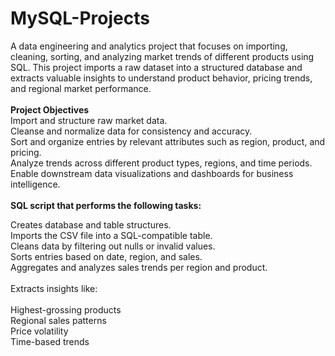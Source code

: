 # MySQL-Projects
A data engineering and analytics project that focuses on importing, cleaning, sorting, and analyzing market trends of different products using SQL. This project imports a raw dataset into a structured database and extracts valuable insights to understand product behavior, pricing trends, and regional market performance.
<br>
<br>
**Project Objectives** <br>
Import and structure raw market data.<br>
Cleanse and normalize data for consistency and accuracy.<br>
Sort and organize entries by relevant attributes such as region, product, and pricing.<br>
Analyze trends across different product types, regions, and time periods.<br>
Enable downstream data visualizations and dashboards for business intelligence.
<br>
<br>
**SQL script that performs the following tasks:**<br>

Creates database and table structures.<br>
Imports the CSV file into a SQL-compatible table.<br>
Cleans data by filtering out nulls or invalid values.<br>
Sorts entries based on date, region, and sales.<br>
Aggregates and analyzes sales trends per region and product.<br>
<br>
Extracts insights like:<br>
<br>
Highest-grossing products<br>
Regional sales patterns<br>
Price volatility<br>
Time-based trends
